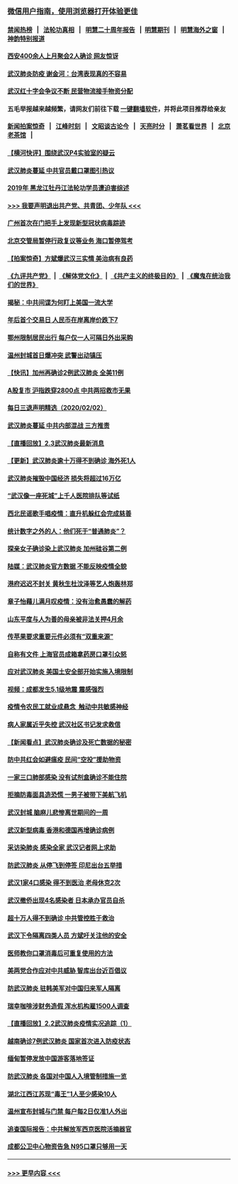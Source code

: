### [微信用户指南，使用浏览器打开体验更佳](https://github.com/gfw-breaker/banned-news1/blob/master/indexes/wechat-guide.md?t=0)
#### [禁闻热榜](热点新闻.md?t=0)  &nbsp;&nbsp;|&nbsp;&nbsp; [法轮功真相](https://github.com/gfw-breaker/truth/blob/master/README.md?t=0) &nbsp;&nbsp;|&nbsp;&nbsp; [明慧二十周年报告](https://github.com/gfw-breaker/mh-reports/blob/master/README.md?t=0) &nbsp;&nbsp;|&nbsp;&nbsp;[明慧期刊](https://github.com/gfw-breaker/mh-qikan) &nbsp;&nbsp;|&nbsp;&nbsp; [明慧海外之窗](https://github.com/gfw-breaker/mh-news/blob/master/README.md?t=0) &nbsp;&nbsp;|&nbsp;&nbsp; [神韵特别报道](https://github.com/gfw-breaker/mh-news/blob/master/shenyun.md?t=0)
#### [西安400余人上月聚会2人确诊 网友惊讶](../pages/nsc413/n11841178.md?t=02031901) 
#### [武汉肺炎防疫 谢金河：台湾表现真的不容易](../pages/nsc413/n11841120.md?t=02031901) 
#### [武汉红十字会争议不断 民营物流接手物资分配](../pages/nsc413/n11840733.md?t=02031901) 
#### 五毛举报越来越频繁，请网友们前往下载 [一键翻墙软件](https://github.com/gfw-breaker/ssr-accounts)，并将此项目推荐给亲友
#### [新闻拍案惊奇](https://github.com/gfw-breaker/banned-news1/blob/master/pages/link4.md) &nbsp;&nbsp;|&nbsp;&nbsp; [江峰时刻](https://github.com/gfw-breaker/banned-news1/blob/master/pages/link4.md) &nbsp;&nbsp;|&nbsp;&nbsp; [文昭谈古论今](https://github.com/gfw-breaker/banned-news1/blob/master/pages/link4.md) &nbsp;&nbsp;|&nbsp;&nbsp; [天亮时分](https://github.com/gfw-breaker/banned-news1/blob/master/pages/link4.md) &nbsp;&nbsp;|&nbsp;&nbsp; [萧茗看世界](https://github.com/gfw-breaker/banned-news1/blob/master/pages/link4.md) &nbsp;&nbsp;|&nbsp;&nbsp; [北京老茶馆](https://github.com/gfw-breaker/banned-news1/blob/master/pages/link4.md) &nbsp;&nbsp;|&nbsp;&nbsp; 
#### [【横河快评】围绕武汉P4实验室的疑云](../pages/nsc413/n11840494.md?t=02031901) 
#### [武汉肺炎蔓延 中共官员戴口罩图引热议](../pages/nsc413/n11840917.md?t=02031901) 
#### [2019年 黑龙江牡丹江法轮功学员遭迫害综述](../pages/nsc413/n11839335.md?t=02031901) 
#### [>>> 我要声明退出共产党、共青团、少年队 <<<](https://github.com/begood0513/goodnews/blob/master/quit/letter.md) 
#### [广州首次在门把手上发现新型冠状病毒踪迹](../pages/nsc413/n11840613.md?t=02031901) 
#### [北京交管局暂停行政复议等业务 海口暂停驾考](../pages/nsc413/n11840528.md?t=02031901) 
#### [【拍案惊奇】方斌爆武汉三实情 美治病有良药](../pages/nsc413/n11839984.md?t=02031901) 
#### [《九评共产党》](https://github.com/begood0513/9ping.md/blob/master/README.md) &nbsp;|&nbsp; [《解体党文化》](../../../../jtdwh.md/blob/master/README.md)  &nbsp;|&nbsp; [《共产主义的终极目的》](../../../../gczydzjmd.md/blob/master/README.md) &nbsp;|&nbsp; [《魔鬼在统治我们的世界》](../../../../mgztzwmdsj.md/blob/master/README.md) 
#### [揭秘：中共间谍为何盯上美国一流大学](../pages/nsc413/n11840270.md?t=02031901) 
#### [年后首个交易日 人民币在岸离岸价跌下7](../pages/nsc413/n11840366.md?t=02031901) 
#### [鄂州限制居民出行 每户仅一人可隔日外出采购](../pages/nsc413/n11839131.md?t=02031901) 
#### [温州封城首日爆冲突 武警出动镇压](../pages/nsc413/n11839881.md?t=02031901) 
#### [【快讯】加州再确诊2例武汉肺炎 全美11例](../pages/nsc413/n11840339.md?t=02031901) 
#### [A股复市 沪指跌穿2800点 中共两招救市无果](../pages/nsc413/n11839859.md?t=02031901) 
#### [每日三退声明精选（2020/02/02）](../pages/nsc413/n11840257.md?t=02031901) 
#### [武汉肺炎蔓延 中共内部混战 三方推责](../pages/nsc413/n11839612.md?t=02031901) 
#### [【直播回放】2.3武汉肺炎最新消息](../pages/nsc413/n11840124.md?t=02031901) 
#### [【更新】武汉肺炎逾十万得不到确诊 海外死1人](../pages/nsc413/n11801312.md?t=02031901) 
#### [武汉肺炎摧毁中国经济 损失将超过16万亿](../pages/nsc413/n11839723.md?t=02031901) 
#### [“武汉像一座死城”上千人医院排队等试纸](../pages/nsc413/n11839724.md?t=02031901) 
#### [西北民谣歌手唱疫情：直升机躲红会完成慈善](../pages/nsc413/n11839757.md?t=02031901) 
#### [统计数字之外的人：他们死于“普通肺炎”？](../pages/nsc413/n11839788.md?t=02031901) 
#### [探亲女子确诊染上武汉肺炎 加州硅谷第二例](../pages/nsc413/n11839784.md?t=02031901) 
#### [陆媒：武汉肺炎官方数据 不能反映疫情全貌](../pages/nsc413/n11839828.md?t=02031901) 
#### [港府迟迟不封关 黄秋生杜汶泽等艺人炮轰林郑](../pages/nsc413/n11839562.md?t=02031901) 
#### [章子怡藉儿满月叹疫情：没有治愈愚蠢的解药](../pages/nsc413/n11839428.md?t=02031901) 
#### [山东平度与人为善的母亲被非法关押4月余](../pages/nsc413/n11834949.md?t=02031901) 
#### [传苹果要求重要元件必须有“双重来源”](../pages/nsc413/n11839717.md?t=02031901) 
#### [自称有文件 上海官员成箱拿药房口罩引众怒](../pages/nsc413/n11839279.md?t=02031901) 
#### [应对武汉肺炎 美国土安全部开始实施入境限制](../pages/nsc413/n11839729.md?t=02031901) 
#### [视频：成都发生5.1级地震 震感强烈](../pages/nsc413/n11839732.md?t=02031901) 
#### [疫情令农民工就业成悬念  触动中共敏感神经](../pages/nsc413/n11839625.md?t=02031901) 
#### [病人家属近乎失控 武汉社区书记发求救信](../pages/nsc413/n11839621.md?t=02031901) 
#### [【新闻看点】武汉肺炎确诊及死亡数据的秘密](../pages/nsc413/n11839539.md?t=02031901) 
#### [防中共红会如避瘟疫 民间“空投”援助物资](../pages/nsc413/n11839313.md?t=02031901) 
#### [一家三口肺部感染 没有试剂盒确诊不能住院](../pages/nsc413/n11839581.md?t=02031901) 
#### [拒摘防毒面具造恐慌 一男子被带下美航飞机](../pages/nsc413/n11839455.md?t=02031901) 
#### [武汉封城 脑麻儿悲惨离世期间的一周](../pages/nsc413/n11839378.md?t=02031901) 
#### [武汉新型病毒 香港和德国再增确诊病例](../pages/nsc413/n11839381.md?t=02031901) 
#### [采访染肺炎 感染全家 武汉记者网上求助](../pages/nsc413/n11839411.md?t=02031901) 
#### [防武汉肺炎 从停飞到停签 印尼出台五举措](../pages/nsc413/n11839282.md?t=02031901) 
#### [武汉1家4口感染 得不到医治 老母休克2次](../pages/nsc413/n11839277.md?t=02031901) 
#### [武汉撤侨出现4名感染者 日本承办官员自杀](../pages/nsc413/n11839044.md?t=02031901) 
#### [超十万人得不到确诊 中共管控胜于救治](../pages/nsc413/n11838462.md?t=02031901) 
#### [武汉下令隔离四类人员 方斌吁关注他的安全](../pages/nsc413/n11838878.md?t=02031901) 
#### [医师教你口罩消毒后可重复使用的方法](../pages/nsc413/n11839225.md?t=02031901) 
#### [美两党合作应对中共威胁 智库出台近百倡议](../pages/nsc413/n11838437.md?t=02031901) 
#### [防武汉肺炎 驻韩美军对中国归来军人隔离](../pages/nsc413/n11838970.md?t=02031901) 
#### [瑞幸咖啡涉财务造假 浑水机构雇1500人调查](../pages/nsc413/n11838486.md?t=02031901) 
#### [【直播回放】2.2武汉肺炎疫情实况追踪（1）](../pages/nsc413/n11838871.md?t=02031901) 
#### [越南确诊7例武汉肺炎 国家首次进入防疫状态](../pages/nsc413/n11838860.md?t=02031901) 
#### [缅甸暂停发放中国游客落地签证](../pages/nsc413/n11838730.md?t=02031901) 
#### [防武汉肺炎 各国对中国人入境管制措施一览](../pages/nsc413/n11838726.md?t=02031901) 
#### [湖北江西江苏现“毒王”1人至少感染10人](../pages/nsc413/n11838670.md?t=02031901) 
#### [温州宣布封城与门禁 每户每2日仅准1人外出](../pages/nsc413/n11838748.md?t=02031901) 
#### [追查国际报告：中共解放军西京医院活摘器官](../pages/nsc413/n11838359.md?t=02031901) 
#### [成都公卫中心物资告急 N95口罩只够用一天](../pages/nsc413/n11834896.md?t=02031901) 

----
#### [ >>> 更早内容 <<< ](../indexes/nsc413-earlier.md)
